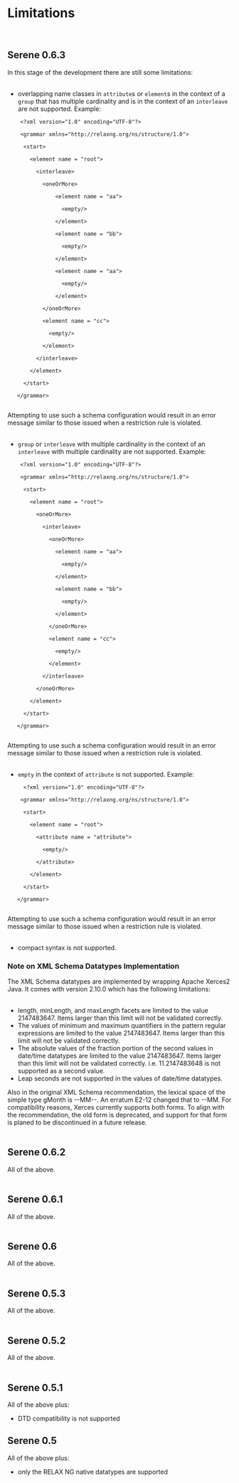 # Limitations #
<br>

<h2>Serene 0.6.3</h2>

In this stage of the development there are still some limitations:<br>
<br>
<ul><li>overlapping name classes in <code>attribute</code>s or <code>element</code>s in the context of a <code>group</code> that has multiple cardinality and is in the context of an <code>interleave</code> are not supported. Example:</li></ul>

<pre><code>    &lt;?xml version="1.0" encoding="UTF-8"?&gt;<br>
    &lt;grammar xmlns="http://relaxng.org/ns/structure/1.0"&gt;<br>
     &lt;start&gt;<br>
       &lt;element name = "root"&gt;<br>
         &lt;interleave&gt;<br>
           &lt;oneOrMore&gt;<br>
               &lt;element name = "aa"&gt;<br>
                 &lt;empty/&gt;<br>
               &lt;/element&gt;<br>
               &lt;element name = "bb"&gt;<br>
                 &lt;empty/&gt;<br>
               &lt;/element&gt;<br>
               &lt;element name = "aa"&gt;<br>
                 &lt;empty/&gt;<br>
               &lt;/element&gt;<br>
           &lt;/oneOrMore&gt;<br>
           &lt;element name = "cc"&gt;<br>
             &lt;empty/&gt;<br>
           &lt;/element&gt;<br>
         &lt;/interleave&gt;<br>
       &lt;/element&gt;<br>
     &lt;/start&gt;<br>
   &lt;/grammar&gt;<br>
</code></pre>

Attempting to use such a schema configuration would result in an error message similar to those issued when a restriction rule is violated.<br>
<br>
<ul><li><code>group</code> or <code>interleave</code> with multiple cardinality in the context of an <code>interleave</code> with multiple cardinality are not supported. Example:</li></ul>

<pre><code>    &lt;?xml version="1.0" encoding="UTF-8"?&gt;<br>
    &lt;grammar xmlns="http://relaxng.org/ns/structure/1.0"&gt;<br>
     &lt;start&gt;<br>
       &lt;element name = "root"&gt;<br>
         &lt;oneOrMore&gt;<br>
           &lt;interleave&gt;<br>
             &lt;oneOrMore&gt;<br>
               &lt;element name = "aa"&gt;<br>
                 &lt;empty/&gt;<br>
               &lt;/element&gt;<br>
               &lt;element name = "bb"&gt;<br>
                 &lt;empty/&gt;<br>
               &lt;/element&gt;<br>
             &lt;/oneOrMore&gt;<br>
             &lt;element name = "cc"&gt;<br>
               &lt;empty/&gt;<br>
             &lt;/element&gt;<br>
           &lt;/interleave&gt;<br>
         &lt;/oneOrMore&gt;<br>
       &lt;/element&gt;<br>
     &lt;/start&gt;<br>
   &lt;/grammar&gt;<br>
</code></pre>

Attempting to use such a schema configuration would result in an error message similar to those issued when a restriction rule is violated.<br>
<br>
<ul><li><code>empty</code> in the context of <code>attribute</code>  is not supported. Example:</li></ul>

<pre><code>     &lt;?xml version="1.0" encoding="UTF-8"?&gt;<br>
    &lt;grammar xmlns="http://relaxng.org/ns/structure/1.0"&gt;<br>
     &lt;start&gt;<br>
       &lt;element name = "root"&gt;         <br>
         &lt;attribute name = "attribute"&gt;<br>
           &lt;empty/&gt;<br>
         &lt;/attribute&gt;<br>
       &lt;/element&gt;<br>
     &lt;/start&gt;<br>
   &lt;/grammar&gt;<br>
</code></pre>

Attempting to use such a schema configuration would result in an error message similar to those issued when a restriction rule is violated.<br>
<br>
<ul><li>compact syntax is not supported.</li></ul>

<h3>Note on XML Schema Datatypes Implementation</h3>

The XML Schema datatypes are implemented by wrapping Apache Xerces2 Java. It comes with version 2.10.0 which has the following limitations:<br>
<br>
<ul><li>length, minLength, and maxLength facets are limited to the value 2147483647. Items larger than this limit will not be validated correctly.<br>
</li><li>The values of minimum and maximum quantifiers in the pattern regular expressions are limited to the value 2147483647. Items larger than this limit will not be validated correctly.<br>
</li><li>The absolute values of the fraction portion of the second values in date/time datatypes are limited to the value 2147483647. Items larger than this limit will not be validated correctly. i.e. 11.2147483648 is not supported as a second value.<br>
</li><li>Leap seconds are not supported in the values of date/time datatypes.</li></ul>

Also in the original XML Schema recommendation, the lexical space of the simple type gMonth is --MM--. An erratum E2-12 changed that to --MM. For compatibility reasons, Xerces currently supports both forms. To align with the recommendation, the old form is deprecated, and support for that form is planed to be discontinued in a future release.<br>
<br>
<h2>Serene 0.6.2</h2>

All of the above.<br>
<br>
<h2>Serene 0.6.1</h2>

All of the above.<br>
<br>
<h2>Serene 0.6</h2>

All of the above.<br>
<br>
<h2>Serene 0.5.3</h2>

All of the above.<br>
<br>
<h2>Serene 0.5.2</h2>

All of the above.<br>
<br>
<h2>Serene 0.5.1</h2>

All of the above plus:<br>
<ul><li>DTD compatibility is not supported</li></ul>

<h2>Serene 0.5</h2>

All of the above plus:<br>
<ul><li>only the RELAX NG native datatypes are supported